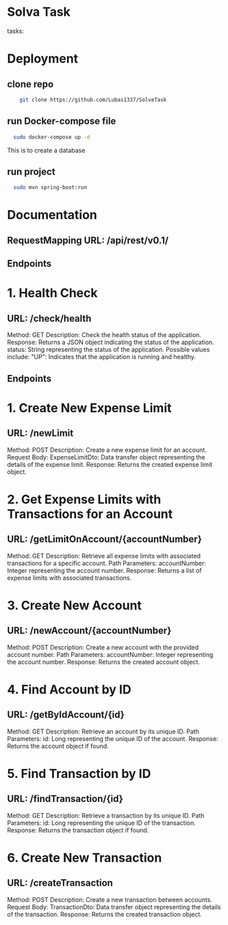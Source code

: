 # Solva Task

tasks:




# Deployment

## clone repo

```bash
    git clone https://github.com/Lubas1337/SolveTask
```

## run Docker-compose file

```bash
  sudo docker-compose up -d
```
This is to create a database

## run project 

```bash
  sudo mvn spring-boot:run
```

# Documentation

## RequestMapping URL: /api/rest/v0.1/


## Endpoints
# 1. Health Check

## URL: /check/health
Method: GET
Description: Check the health status of the application.
Response: Returns a JSON object indicating the status of the application.
status: String representing the status of the application. Possible values include:
"UP": Indicates that the application is running and healthy.

## Endpoints
# 1. Create New Expense Limit

## URL: /newLimit
Method: POST
Description: Create a new expense limit for an account.
Request Body:
ExpenseLimitDto: Data transfer object representing the details of the expense limit.
Response: Returns the created expense limit object.


# 2. Get Expense Limits with Transactions for an Account

## URL: /getLimitOnAccount/{accountNumber}
Method: GET
Description: Retrieve all expense limits with associated transactions for a specific account.
Path Parameters:
accountNumber: Integer representing the account number.
Response: Returns a list of expense limits with associated transactions.


# 3. Create New Account

## URL: /newAccount/{accountNumber}
Method: POST
Description: Create a new account with the provided account number.
Path Parameters:
accountNumber: Integer representing the account number.
Response: Returns the created account object.


# 4. Find Account by ID

## URL: /getByIdAccount/{id}
Method: GET
Description: Retrieve an account by its unique ID.
Path Parameters:
id: Long representing the unique ID of the account.
Response: Returns the account object if found.


# 5. Find Transaction by ID

## URL: /findTransaction/{id}
Method: GET
Description: Retrieve a transaction by its unique ID.
Path Parameters:
id: Long representing the unique ID of the transaction.
Response: Returns the transaction object if found.


# 6. Create New Transaction

## URL: /createTransaction
Method: POST
Description: Create a new transaction between accounts.
Request Body:
TransactionDto: Data transfer object representing the details of the transaction.
Response: Returns the created transaction object.




